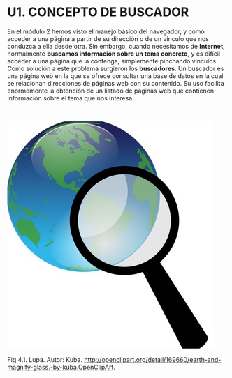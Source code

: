 
# U1. CONCEPTO DE BUSCADOR

En el módulo 2 hemos visto el manejo básico del navegador, y cómo acceder a una página a partir de su dirección o de un vínculo que nos conduzca a ella desde otra. Sin embargo, cuando necesitamos de **Internet**, normalmente **buscamos información sobre un tema concreto**, y es difícil acceder a una página que la contenga, simplemente pinchando vínculos. Como solución a este problema surgieron los **buscadores**. Un buscador es una página web en la que se ofrece consultar una base de datos en la cual se relacionan direcciones de páginas web con su contenido. Su uso facilita enormemente la obtención de un listado de páginas web que contienen información sobre el tema que nos interesa.

 


![](img/lupa.jpg)

Fig 4.1. Lupa. Autor: Kuba. http://openclipart.org/detail/169660/earth-and-magnify-glass.-by-kuba.OpenClipArt.

 

